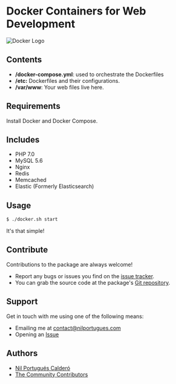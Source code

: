 # Docker Containers for Web Development

![Docker Logo](https://www.docker.com/sites/all/themes/docker/assets/images/logo.png)

## Contents

 - **/docker-compose.yml**: used to orchestrate the Dockerfiles
 - **/etc:** Dockerfiles and their configurations.
 - **/var/www**: Your web files live here.

## Requirements

Install Docker and Docker Compose.
 
## Includes
 
 - PHP 7.0
 - MySQL 5.6
 - Nginx
 - Redis
 - Memcached
 - Elastic (Formerly Elasticsearch)
 
## Usage

```sh
$ ./docker.sh start
```
It's that simple! 


## Contribute

Contributions to the package are always welcome!

* Report any bugs or issues you find on the [issue tracker](https://github.com/nilportugues/docker/issues/new).
* You can grab the source code at the package's [Git repository](https://github.com/nilportugues/docker).


## Support

Get in touch with me using one of the following means:

 - Emailing me at <contact@nilportugues.com>
 - Opening an [Issue](https://github.com/nilportugues/docker/issues/new)

## Authors

* [Nil Portugués Calderó](http://nilportugues.com)
* [The Community Contributors](https://github.com/nilportugues/docker/graphs/contributors)
